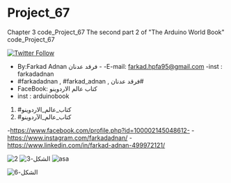 # Project_67
Chapter 3 code_Project_67 The second part 2 of "The Arduino World Book" code_Project_67
 <p>
 <a href='https://twitter.com/intent/follow?original_referer=https%3A%2F%2Fpublish.twitter.com%2F&ref_src=twsrc%5Etfw&screen_name=lux_api&tw_p=followbutton'>
        <img alt="Twitter Follow" src="https://img.shields.io/twitter/follow/lux_api?label=%40lux_api&style=social" alt='Twitter' align="center"/>
    </a>
</p>



-  By:Farkad Adnan فرقد عدنان - 
 -E-mail: farkad.hpfa95@gmail.com 
-inst : farkadadnan 
- #farkadadnan , #farkad_adnan , فرقد عدنان# 
- FaceBook: كتاب عالم الاردوينو 
- inst : arduinobook
1. #كتاب_عالم_الاردوينو
2. #كتاب_عالم_الآردوينو

-https://www.facebook.com/profile.php?id=100002145048612-
-https://www.instagram.com/farkadadnan/
-https://www.linkedin.com/in/farkad-adnan-499972121/

![2](https://user-images.githubusercontent.com/35774039/156221209-36e577f4-7f2e-4b5d-ab48-f29bcadf3b06.JPG)
![الشكل-3](https://user-images.githubusercontent.com/35774039/156221254-6658b079-a3b9-48d0-81e9-6d6bbcd91efb.jpg)
![asa](https://user-images.githubusercontent.com/35774039/156221309-105d6bb6-1a61-403c-99c2-a84f91a41b5a.JPG)

![الشكل-6](https://user-images.githubusercontent.com/35774039/156221343-a547ea79-94af-4c7d-987b-bcf8d975a884.jpg)

